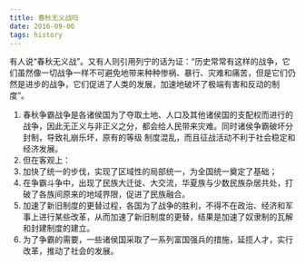 ```yaml
---
title: 春秋无义战吗
date: 2016-09-06
tags: history
---
```

有人说“春秋无义战”。又有人则引用列宁的话为证：“历史常常有这样的战争，它们虽然像一切战争一样不可避免地带来种种惨祸、暴行、灾难和痛苦，但是它们仍然是进步的战争，它们促进了人类的发展，加速地破坏了极端有害和反动的制度”。

1. 春秋争霸战争是各诸侯国为了夺取土地、人口及其他诸侯国的支配权而进行的战争，因此无正义与非正义之分，都会给人民带来灾难。同时诸侯争霸破坏分封制，导致礼崩乐坏，原有的等级 制度混乱，而且征战活动不利于社会稳定和经济发展。
2. 但在客观上：
  1. 加快了统一的步伐，实现了区域性的局部统一，为全国统一奠定了基础；
  2. 在争霸斗争中，出现了民族大迁徙、大交流，华夏族与少数民族杂居共处，打破了各族间原来的地域界限，促进了民族融合。
  3. 加速了新旧制度的更替过程，各国为了战争的胜利，不得不在政治、经济和军事上进行某些改革，从而加速了新旧制度的更替，结果是加速了奴隶制的瓦解和封建制度的建立。
  4. 为了争霸的需要，一些诸侯国采取了一系列富国强兵的措施，延揽人才，实行改革，推动了社会的发展。
